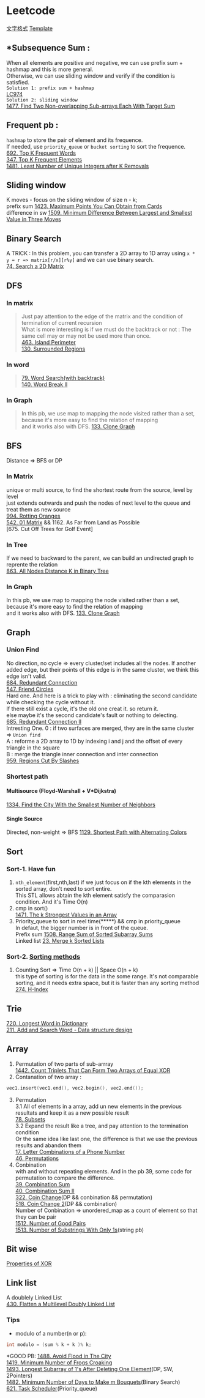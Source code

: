 # Leetcode
[文字格式](https://blog.csdn.net/u012067966/article/details/50736647)
[Template](https://blog.csdn.net/fuxuemingzhu/article/details/101900729)
## *Subsequence Sum :
When all elements are positive and negative, we can use prefix sum + hashmap and this is more general.<br>
Otherwise, we can use sliding window and verify if the condition is satisfied.<br>
`Solution 1: prefix sum + hashmap`<br>
[LC974](https://github.com/AL2O3-Z/Leetcode/blob/master/Structure/Unordered_map/974.%20Subarray%20Sums%20Divisible%20by%20K)<br>
`Solution 2: sliding window`<br>
[1477. Find Two Non-overlapping Sub-arrays Each With Target Sum](https://github.com/AL2O3-Z/Leetcode/blob/master/Slide%20Window/1477.%20Find%20Two%20Non-overlapping%20Sub-arrays%20Each%20With%20Target%20Sum)
## Frequent pb :
`hashmap` to store the pair of element and its frequence. <br>
If needed, use `priority_queue` or `bucket sorting` to sort the frequence.<br>
[692. Top K Frequent Words](https://github.com/AL2O3-Z/Leetcode/blob/master/Structure/Queue/692.%20Top%20K%20Frequent%20Words)<br>
[347. Top K Frequent Elements](https://github.com/AL2O3-Z/Leetcode/blob/master/Sort/347.%20Top%20K%20Frequent%20Elements)<br>
[1481. Least Number of Unique Integers after K Removals](https://github.com/AL2O3-Z/Leetcode/blob/master/Sort/1481.%20Least%20Number%20of%20Unique%20Integers%20after%20K%20Removals)<br>
## Sliding window
K moves - focus on the sliding window of size n - k;<br>
prefix sum  [1423. Maximum Points You Can Obtain from Cards](https://github.com/AL2O3-Z/Leetcode/blob/master/Slide%20Window/1423.%20Maximum%20Points%20You%20Can%20Obtain%20from%20Cards)<br>
difference in sw [1509. Minimum Difference Between Largest and Smallest Value in Three Moves](https://github.com/AL2O3-Z/Leetcode/blob/master/Slide%20Window/1509.%20Minimum%20Difference%20Between%20Largest%20and%20Smallest%20Value%20in%20Three%20Moves)<br>
## Binary Search
A TRICK : In this problem, you can transfer a 2D array to 1D array using `x * y = r => matrix[r/x][r%y]`
and we can use binary search.<Br>
[74. Search a 2D Matrix](https://github.com/AL2O3-Z/Leetcode/blob/master/Search/74.%20Search%20a%202D%20Matrix)<br>

## DFS 
### In matrix
>Just pay attention to the edge of the matrix and the condition of termination of current recursion<br>
What is more interesting is if we must do the backtrack or not : The same cell may or may not be used more than once.<br>
[463. Island Perimeter](https://github.com/AL2O3-Z/Leetcode/blob/master/Search/463.%20Island%20Perimeter)<br>
>[130. Surrounded Regions](https://github.com/AL2O3-Z/Leetcode/blob/master/Search/130.%20Surrounded%20Regions)<br>
### In word
>[79. Word Search(with backtrack)](https://leetcode.com/problems/word-search/)<br>
>[140. Word Break II](https://github.com/AL2O3-Z/Leetcode/blob/master/Hard/212.%20Word%20Search%20II)<br>
### In Graph
>In this pb, we use map to mapping the node visited rather than a set, because it's more easy to find the relation of mapping<br>
and it works also with DFS.
[133. Clone Graph](https://github.com/AL2O3-Z/Leetcode/blob/master/Graph/133.%20Clone%20Graph)
## BFS 
Distance => BFS or DP
### In Matrix
unique or multi source, to find the shortest route from the source, level by level<br>
just extends outwards and push the nodes of next level to the queue and treat them as new source <br>
[994. Rotting Oranges](https://github.com/AL2O3-Z/Leetcode/blob/master/Search/994.%20Rotting%20Oranges)<br>
[542. 01 Matrix](https://github.com/AL2O3-Z/Leetcode/blob/master/Search/542.%2001%20Matrix) && 1162. As Far from Land as Possible<br>
[675. Cut Off Trees for Golf Event]
### In Tree
If we need to backward to the parent, we can build an undirected graph to reprente the relation<br>
[863. All Nodes Distance K in Binary Tree](https://github.com/AL2O3-Z/Leetcode/blob/master/Tree/863.%20All%20Nodes%20Distance%20K%20in%20Binary%20Tree)<br>
### In Graph
In this pb, we use map to mapping the node visited rather than a set, because it's more easy to find the relation of mapping<br>
and it works also with DFS.
[133. Clone Graph](https://github.com/AL2O3-Z/Leetcode/blob/master/Graph/133.%20Clone%20Graph)
## Graph
### Union Find
No direction, no cycle => every cluster/set includes all the nodes. If another added edge, but their points of this edge is in the same cluster, we think this edge isn't valid.<br>
[684. Redundant Connection](https://github.com/AL2O3-Z/Leetcode/blob/master/Graph/684.%20Redundant%20Connection)<br>
[547. Friend Circles](https://github.com/AL2O3-Z/Leetcode/blob/master/Graph/547.%20Friend%20Circles)<br>
Hard one. And here is a trick to play with : eliminating the second candidate while checking the cycle without it.<br>
If there still exist a cycle, it's the old one creat it. so return it.<br>
else maybe it's the second candidate's fault or nothing to delecting.<br>
[685. Redundant Connection II](https://github.com/AL2O3-Z/Leetcode/blob/master/Graph/685.%20Redundant%20Connection%20II)<br>
Intresting One. 0 : if two surfaces are merged, they are in the same cluster => `Union find`<br>
A : reforme a 2D array to 1D by indexing i and j and the offset of every triangle in the square <br>
B : merge the triangle inner connection and inter connection <br>
[959. Regions Cut By Slashes](https://github.com/AL2O3-Z/Leetcode/blob/master/Graph/959.%20Regions%20Cut%20By%20Slashes)<br>
### Shortest path
#### Multisource (Floyd-Warshall + V*Dijkstra)
[1334. Find the City With the Smallest Number of Neighbors](https://github.com/AL2O3-Z/Leetcode/blob/master/Graph/1334.%20Find%20the%20City%20With%20the%20Smallest%20Number%20of%20Neighbors%20at%20a%20Threshold%20Distance)<br>
#### Single Source
Directed, non-weight => BFS [1129. Shortest Path with Alternating Colors](https://github.com/AL2O3-Z/Leetcode/blob/master/Graph/1129.%20Shortest%20Path%20with%20Alternating%20Colors)<br>
## Sort
### Sort-1. Have fun
1. `nth_element`(first,nth,last) if we just focus on if the kth elements in the sorted array, don't need to sort entire. <br>
This STL allows abtain the kth element satisfy the comparasion condition. And it's Time O(n) <br>
2. cmp in sort()<Br>
[1471. The k Strongest Values in an Array](https://leetcode.com/problems/the-k-strongest-values-in-an-array/)<br>
3. Priority_queue to sort in reel time(*****) && cmp in priority_queue<br>
In defaut, the bigger number is in front of the queue.<br>
Prefix sum [1508. Range Sum of Sorted Subarray Sums](https://github.com/AL2O3-Z/Leetcode/blob/master/Sort/1508.%20Range%20Sum%20of%20Sorted%20Subarray%20Sums)<br>
Linked list [23. Merge k Sorted Lists](https://github.com/AL2O3-Z/Leetcode/blob/master/Sort/23.%20Merge%20k%20Sorted%20Lists)<br>

### Sort-2. [Sorting methods](https://www.cnblogs.com/onepixel/p/7674659.html)
1. Counting Sort => Time O(n + k) || Space O(n + k)<br>
this type of sorting is for the data in the some range. It's not comparable sorting, and it needs extra space, but it is faster than any sorting method<br>
[274. H-Index](https://github.com/AL2O3-Z/Leetcode/blob/master/Sort/274.%20H-Index)<br>
## Trie
[720. Longest Word in Dictionary](https://github.com/AL2O3-Z/Leetcode/blob/master/Structure/String/720.%20Longest%20Word%20in%20Dictionary)<br>
[211. Add and Search Word - Data structure design](https://leetcode.com/problems/add-and-search-word-data-structure-design/)<br>
## Array
1. Permutation of two parts of sub-arrray<br>
[1442. Count Triplets That Can Form Two Arrays of Equal XOR](https://github.com/AL2O3-Z/Leetcode/blob/master/Structure/Array/1442.%20Count%20Triplets%20That%20Can%20Form%20Two%20Arrays%20of%20Equal%20XOR)<br>
2. Contanation of two array : 
```cpp
vec1.insert(vec1.end(), vec2.begin(), vec2.end());
```
3. Permutation<br>
3.1 All of elements in a array, add un new elements in the previous resultats and keep it as a new possible result<br>
[78. Subsets](https://github.com/AL2O3-Z/Leetcode/blob/master/Structure/Array/78.%20Subsets)<br>
3.2 Expand the result like a tree, and pay attention to the termination condition<br>
Or the same idea like last one, the difference is that we use the previous results and abandon them<br>
[17. Letter Combinations of a Phone Number](https://leetcode.com/problems/letter-combinations-of-a-phone-number/)<br>
[46. Permutations](https://leetcode.com/problems/permutations/)<br>
4. Conbination<br>
with and without repeating elements. And in the pb 39, some code for permutation to compare the difference.<br>
[39. Combination Sum](https://github.com/AL2O3-Z/Leetcode/blob/master/Structure/Array/39.%20Combination%20Sum)<br>
[40. Combination Sum II](https://github.com/AL2O3-Z/Leetcode/blob/master/Structure/Array/40.%20Combination%20Sum%20II)<br>
[322. Coin Change](https://github.com/AL2O3-Z/Leetcode/blob/master/DP/322.%20Coin%20Change)(DP && conbination && permutation)<br>
[518. Coin Change 2](https://github.com/AL2O3-Z/Leetcode/blob/master/DP/518.%20Coin%20Change%202)(DP && combination)<br>
Number of Conbination => unordered_map as a count of element so that they can be pair<br>
[1512. Number of Good Pairs](https://github.com/AL2O3-Z/Leetcode/blob/master/Structure/Array/1512.%20Number%20of%20Good%20Pairs)<br>
[1513. Number of Substrings With Only 1s](https://github.com/AL2O3-Z/Leetcode/blob/master/Structure/String/1513.%20Number%20of%20Substrings%20With%20Only%201s)(string pb)<br>
## Bit wise
[Properties of XOR ](https://accu.org/index.php/journals/1915)
## Link list
A doublely Linked List<br>
[430. Flatten a Multilevel Doubly Linked List](https://github.com/AL2O3-Z/Leetcode/blob/master/Link%20List/430.%20Flatten%20a%20Multilevel%20Doubly%20Linked%20List)
### Tips
* modulo of a number(n or p): 
```cpp
int modulo = (sum % k + k )% k;
```
*GOOD PB:
[1488. Avoid Flood in The City](https://github.com/AL2O3-Z/Leetcode/blob/master/Structure/Array/1488.%20Avoid%20Flood%20in%20The%20City)<br>
[1419. Minimum Number of Frogs Croaking](https://github.com/AL2O3-Z/Leetcode/blob/master/Structure/String/1419.%20Minimum%20Number%20of%20Frogs%20Croaking)<br>
[1493. Longest Subarray of 1's After Deleting One Element](https://github.com/AL2O3-Z/Leetcode/blob/master/Slide%20Window/1493.%20Longest%20Subarray%20of%201's%20After%20Deleting%20One%20Element)(DP, SW, 2Pointers)<br>
[1482. Minimum Number of Days to Make m Bouquets](https://github.com/AL2O3-Z/Leetcode/blob/master/Search/1482.%20Minimum%20Number%20of%20Days%20to%20Make%20m%20Bouquets)(Binary Search)<br>
[621. Task Scheduler](https://leetcode.com/problems/task-scheduler/)(Priority_queue)<br>
